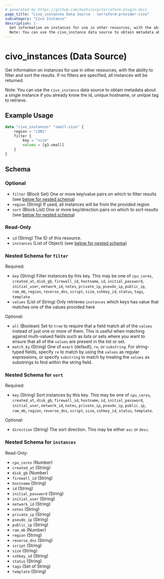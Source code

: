 ```yaml
---
# generated by https://github.com/hashicorp/terraform-plugin-docs
page_title: "civo_instances Data Source - terraform-provider-civo"
subcategory: "Civo Instance"
description: |-
  Get information on instances for use in other resources, with the ability to filter and sort the results. If no filters are specified, all instances will be returned.
  Note: You can use the civo_instance data source to obtain metadata about a single instance if you already know the id, unique hostname, or unique tag to retrieve.
---
```


# civo_instances (Data Source)

Get information on instances for use in other resources, with the ability to filter and sort the results. If no filters are specified, all instances will be returned.

Note: You can use the `civo_instance` data source to obtain metadata about a single instance if you already know the id, unique hostname, or unique tag to retrieve.

## Example Usage

```terraform
data "civo_instances" "small-size" {
    region = "LON1"
    filter {
        key = "size"
        values = [g3.small]
    }
}
```

<!-- schema generated by tfplugindocs -->
## Schema

### Optional

- `filter` (Block Set) One or more key/value pairs on which to filter results (see [below for nested schema](#nestedblock--filter))
- `region` (String) If used, all instances will be from the provided region
- `sort` (Block List) One or more key/direction pairs on which to sort results (see [below for nested schema](#nestedblock--sort))

### Read-Only

- `id` (String) The ID of this resource.
- `instances` (List of Object) (see [below for nested schema](#nestedatt--instances))

<a id="nestedblock--filter"></a>
### Nested Schema for `filter`

Required:

- `key` (String) Filter instances by this key. This may be one of `cpu_cores`, `created_at`, `disk_gb`, `firewall_id`, `hostname`, `id`, `initial_password`, `initial_user`, `network_id`, `notes`, `private_ip`, `pseudo_ip`, `public_ip`, `ram_mb`, `region`, `reverse_dns`, `script`, `size`, `sshkey_id`, `status`, `tags`, `template`.
- `values` (List of String) Only retrieves `instances` which keys has value that matches one of the values provided here

Optional:

- `all` (Boolean) Set to `true` to require that a field match all of the `values` instead of just one or more of them. This is useful when matching against multi-valued fields such as lists or sets where you want to ensure that all of the `values` are present in the list or set.
- `match_by` (String) One of `exact` (default), `re`, or `substring`. For string-typed fields, specify `re` to match by using the `values` as regular expressions, or specify `substring` to match by treating the `values` as substrings to find within the string field.


<a id="nestedblock--sort"></a>
### Nested Schema for `sort`

Required:

- `key` (String) Sort instances by this key. This may be one of `cpu_cores`, `created_at`, `disk_gb`, `firewall_id`, `hostname`, `id`, `initial_password`, `initial_user`, `network_id`, `notes`, `private_ip`, `pseudo_ip`, `public_ip`, `ram_mb`, `region`, `reverse_dns`, `script`, `size`, `sshkey_id`, `status`, `template`.

Optional:

- `direction` (String) The sort direction. This may be either `asc` or `desc`.


<a id="nestedatt--instances"></a>
### Nested Schema for `instances`

Read-Only:

- `cpu_cores` (Number)
- `created_at` (String)
- `disk_gb` (Number)
- `firewall_id` (String)
- `hostname` (String)
- `id` (String)
- `initial_password` (String)
- `initial_user` (String)
- `network_id` (String)
- `notes` (String)
- `private_ip` (String)
- `pseudo_ip` (String)
- `public_ip` (String)
- `ram_mb` (Number)
- `region` (String)
- `reverse_dns` (String)
- `script` (String)
- `size` (String)
- `sshkey_id` (String)
- `status` (String)
- `tags` (Set of String)
- `template` (String)


